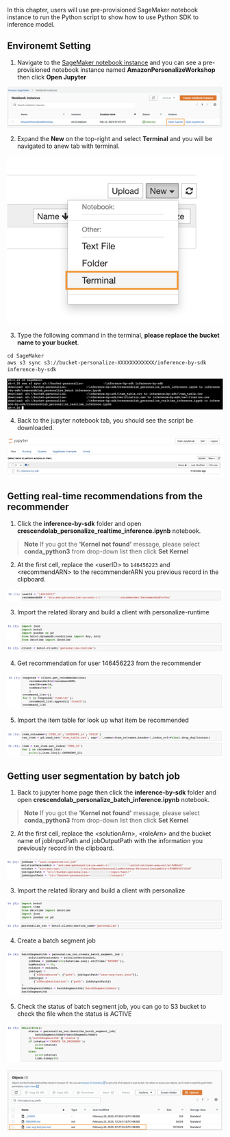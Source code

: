 In this chapter, users will use pre-provisioned SageMaker notebook instance to run the Python script to show how to use Python SDK to inference model.

## Environemt Setting

1. Navigate to the [SageMaker notebook instance](https://us-east-1.console.aws.amazon.com/sagemaker/home?region=us-east-1#/notebook-instances) and you can see a pre-provisioned notebook instance named **AmazonPersonalizeWorkshop** then click **Open Jupyter**

![11-inference-by-sdk-1](/static/image/11-inference-by-sdk-1.png)

2. Expand the **New** on the top-right and select **Terminal** and you will be navigated to anew tab with terminal.

![11-inference-by-sdk-2](/static/image/11-inference-by-sdk-2.png)

3. Type the following command in the terminal, **please replace the bucket name to your bucket**.
```
cd SageMaker
aws s3 sync s3://bucket-personalize-XXXXXXXXXXXX/inference-by-sdk inference-by-sdk 
```

![11-inference-by-sdk-3](/static/image/11-inference-by-sdk-3.png)

4. Back to the jupyter notebook tab, you should see the script be downloaded.

![11-inference-by-sdk-4](/static/image/11-inference-by-sdk-4.png)

## Getting real-time recommendations from the recommender

1. Click the **inference-by-sdk** folder and open **crescendolab_personalize_realtime_inference.ipynb** notebook.

> **Note**
> If you got the **'Kernel not found'** message, please select **conda_python3** from drop-down list then click **Set Kernel**

2. At the first cell, replace the \<userID\> to `146456223` and \<recommendARN\> to the recommenderARN you previous record in the clipboard.

![11-inference-by-sdk-5](/static/image/11-inference-by-sdk-5.png)

3. Import the related library and build a client with personalize-runtime

![11-inference-by-sdk-6](/static/image/11-inference-by-sdk-6.png)

4. Get recommendation for user 146456223 from the recommender

![11-inference-by-sdk-7](/static/image/11-inference-by-sdk-7.png)

5. Import the item table for look up what item be recommended

![11-inference-by-sdk-8](/static/image/11-inference-by-sdk-8.png)

## Getting user segmentation by batch job

1. Back to jupyter home page then click the **inference-by-sdk** folder and open **crescendolab_personalize_batch_inference.ipynb** notebook.

> **Note**
> If you got the **'Kernel not found'** message, please select **conda_python3** from drop-down list then click **Set Kernel**

2. At the first cell, replace the \<solutionArn\>, \<roleArn\> and the bucket name of jobInputPath and jobOutputPath with the information you previously record in the clipboard.

![11-inference-by-sdk-9](/static/image/11-inference-by-sdk-9.png)

3. Import the related library and build a client with personalize

![11-inference-by-sdk-10](/static/image/11-inference-by-sdk-10.png)

4. Create a batch segment job

![11-inference-by-sdk-11](/static/image/11-inference-by-sdk-11.png)

5. Check the status of batch segment job, you can go to S3 bucket to check the file when the status is ACTIVE

![11-inference-by-sdk-12](/static/image/11-inference-by-sdk-12.png)

![11-inference-by-sdk-13](/static/image/11-inference-by-sdk-13.png)





